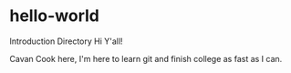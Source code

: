 # hello-world
Introduction Directory
Hi Y'all!

Cavan Cook here, I'm here to learn git and finish college as fast as I can.
